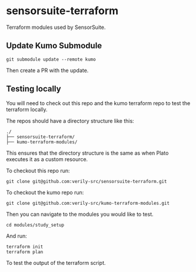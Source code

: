 # sensorsuite-terraform
Terraform modules used by SensorSuite.

## Update Kumo Submodule

```
git submodule update --remote kumo
```

Then create a PR with the update.

## Testing locally

You will need to check out this repo and the kumo terraform repo to test the
terraform locally.

The repos should have a directory structure like this:

```
./
├── sensorsuite-terraform/
├── kumo-terraform-modules/
```

This ensures that the directory structure is the same as when Plato executes it
as a custom resource.

To checkout this repo run:

```
git clone git@github.com:verily-src/sensorsuite-terraform.git
```

To checkout the kumo repo run:

```
git clone git@github.com:verily-src/kumo-terraform-modules.git
```

Then you can navigate to the modules you would like to test.

```
cd modules/study_setup
```

And run:

```
terraform init
terraform plan
```

To test the output of the terraform script.
